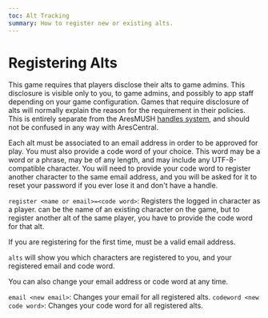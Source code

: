 ```yaml
---
toc: Alt Tracking
summary: How to register new or existing alts.
---
```

# Registering Alts

This game requires that players disclose their alts to game admins. This disclosure is visible only to you, to game admins, and possibly to app staff depending on your game configuration. Games that require disclosure of alts will normally explain the reason for the requirement in their policies. This is entirely separate from the AresMUSH [handles system](https://aresmush.com/handles), and should not be confused in any way with AresCentral.

Each alt must be associated to an email address in order to be approved for play. You must also provide a code word of your choice. This word may be a word or a phrase, may be of any length, and may include any UTF-8-compatible character. You will need to provide your code word to register another character to the same email address, and you will be asked for it to reset your password if you ever lose it and don't have a handle. 

`register <name or email>=<code word>`: Registers the logged in character as a player. <name> can be the name of an existing character on the game, but to register another alt of the same player, you have to provide the code word for that alt.

If you are registering for the first time, <name or email> must be a valid email address.

`alts` will show you which characters are registered to you, and your registered email and code word.

You can also change your email address or code word at any time.

`email <new email>`: Changes your email for all registered alts.
`codeword <new code word>`: Changes your code word for all registered alts.
